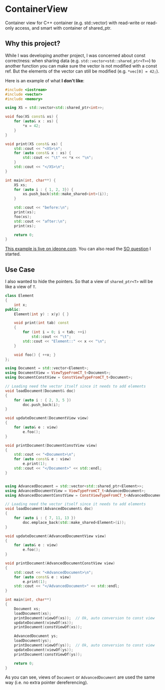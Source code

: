 ContainerView
=============

Container view for C++ container (e.g. std::vector) with read-write or read-only access, and smart with container of shared_ptr.


Why this project?
-----------------

While I was developing another project, I was concerned about const correctness: when sharing data (e.g. `std::vector<std::shared_ptr<T>>`) to another function you can make sure the vector is not modified with a const ref. But the elements of the vector can still be modified (e.g. `*vec[0] = 42;`).

Here is an example of what **I don't like**:

```cpp
#include <iostream>
#include <vector>
#include <memory>

using XS = std::vector<std::shared_ptr<int>>;

void foo(XS const& xs) {
    for (auto& x : xs) {
        *x = 42;
    }
}

void print(XS const& xs) {
    std::cout << "<XS>\n";
    for (auto const& x : xs) {
        std::cout << "\t" << *x << "\n";
    }
    std::cout << "</XS>\n";
}

int main(int, char**) {
    XS xs;
    for (auto i : { 1, 2, 3}) {
        xs.push_back(std::make_shared<int>(i));
    }

    std::cout << "before:\n";
    print(xs);
    foo(xs);
    std::cout << "after:\n";
    print(xs);

    return 0;
}
```

[This example is live on ideone.com](http://ideone.com/r1zwWC). You can also read the [SO question](http://stackoverflow.com/q/19616586/520217) I started.


Use Case
--------

I also wanted to hide the pointers. So that a view of `shared_ptr<T>` will be like a view of `T`.

```cpp
class Element
{
    int x;
public:
    Element(int y) : x(y) { }

    void print(int tab) const
    {
        for (int i = 0; i < tab; ++i)
            std::cout << "\t";
        std::cout << "Element::" << x << "\n";
    }

    void foo() { ++x; }
};

using Document = std::vector<Element>;
using DocumentView = ViewTypeFromCT_t<Document>;
using DocumentConstView = ConstViewTypeFromCT_t<Document>;

// Loading need the vector itself since it needs to add elements
void loadDocument(Document& doc)
{
    for (auto i : { 2, 3, 5 })
        doc.push_back(i);
}

void updateDocument(DocumentView view)
{
    for (auto& e : view)
        e.foo();
}

void printDocument(DocumentConstView view)
{
    std::cout << "<Document>\n";
    for (auto const& e : view)
        e.print(1);
    std::cout << "</Document>" << std::endl;
}


using AdvancedDocument = std::vector<std::shared_ptr<Element>>;
using AdvancedDocumentView = ViewTypeFromCT_t<AdvancedDocument>;
using AdvancedDocumentConstView = ConstViewTypeFromCT_t<AdvancedDocument>;

// Loading need the vector itself since it needs to add elements
void loadDocument(AdvancedDocument& doc)
{
    for (auto i : { 7, 11, 13 })
        doc.emplace_back(std::make_shared<Element>(i));
}

void updateDocument(AdvancedDocumentView view)
{
    for (auto& e : view)
        e.foo();
}

void printDocument(AdvancedDocumentConstView view)
{
    std::cout << "<AdvancedDocument>\n";
    for (auto const& e : view)
        e.print(1);
    std::cout << "</AdvancedDocument>" << std::endl;
}

int main(int, char**)
{
    Document xs;
    loadDocument(xs);
    printDocument(viewOf(xs));  // Ok, auto conversion to const view
    updateDocument(viewOf(xs));
    printDocument(constViewOf(xs));

    AdvancedDocument ys;
    loadDocument(ys);
    printDocument(viewOf(ys));  // Ok, auto conversion to const view
    updateDocument(viewOf(ys));
    printDocument(constViewOf(ys));

    return 0;
}
```

As you can see, views of `Document` or `AdvancedDocument` are used the same way (i.e. no extra pointer dereferencing).

